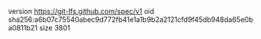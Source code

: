 version https://git-lfs.github.com/spec/v1
oid sha256:a6b07c75540abec9d772fb41e1a1b9b2a2121cfd9f45db948da65e0ba0811b21
size 3801
